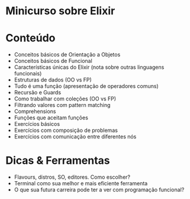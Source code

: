 # Minicurso sobre Elixir

Conteúdo
===
- Conceitos básicos de Orientação a Objetos
- Conceitos básicos de Funcional
- Características únicas do Elixir (nota sobre outras linguagens funcionais)
- Estruturas de dados (OO vs FP)
- Tudo é uma função (apresentação de operadores comuns)
- Recursão e Guards
- Como trabalhar com coleções (OO vs FP)
- Filtrando valores com pattern matching
- Comprehensions
- Funções que aceitam funções
- Exercícios básicos
- Exercícios com composição de problemas
- Exercícios com comunicação entre diferentes nós

Dicas & Ferramentas
===
- Flavours, distros, SO, editores. Como escolher?
- Terminal como sua melhor e mais eficiente ferramenta
- O que sua futura carreira pode ter a ver com programação funcional?
